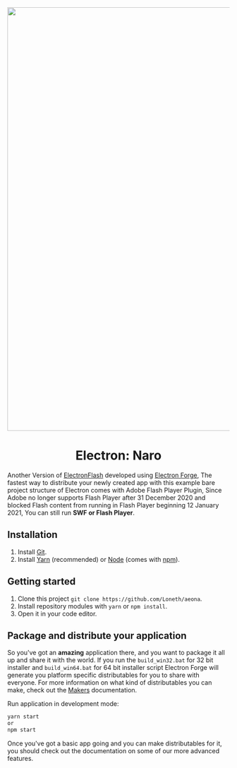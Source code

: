 <div align="center">
    <img src="https://github.com/Nereus-Agathosune/.github/blob/main/assets/Nereus-Banner.png" width="960px" style="max-width:100%;">
    <h1>Electron: Naro</h1>
</div>

Another Version of [ElectronFlash](https://github.com/Loneth/ElectronFlash) developed using [Electron Forge](https://www.electronforge.io/), The fastest way to distribute your newly created app with this example bare project structure of Electron comes with Adobe Flash Player Plugin, Since Adobe no longer supports Flash Player after 31 December 2020 and blocked Flash content from running in Flash Player beginning 12 January 2021, You can still run **SWF or Flash Player**. 

## Installation
1. Install [Git](https://git-scm.com/).
2. Install [Yarn](https://yarnpkg.com/) (recommended) or [Node](https://nodejs.org/en/) (comes with [npm](https://www.npmjs.com/)).

## Getting started
1. Clone this project `git clone https://github.com/Loneth/aeona`.
2. Install repository modules with `yarn` or `npm install`.
3. Open it in your code editor.

## Package and distribute your application
So you've got an **amazing** application there, and you want to package it all up and share it with the world. If you run the `build_win32.bat` for 32 bit installer and `build_win64.bat` for 64 bit installer script Electron Forge will generate you platform specific distributables for you to share with everyone. For more information on what kind of distributables you can make, check out the [Makers](https://www.electronforge.io/config/makers) documentation.

Run application in development mode:
```bash
yarn start
or
npm start
```

Once you've got a basic app going and you can make distributables for it, you should check out the documentation on some of our more advanced features.
